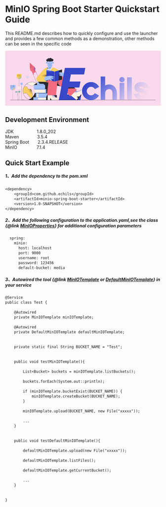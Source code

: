# MinIO Spring Boot Starter Quickstart Guide

This README.md describes how to quickly configure and use the launcher and provides a few common methods as a demonstration, other methods can be seen in the specific code  

<p align="center">
  <a>
   <img alt="Framework" src="ECHILS.PNG">
  </a>
</p>

## Development Environment  
JDK     &nbsp;&nbsp;&nbsp;&nbsp;&nbsp;&nbsp;&nbsp;&nbsp;&nbsp;&nbsp;&nbsp;&nbsp;&nbsp;&nbsp;&nbsp;&nbsp;&nbsp;&nbsp;1.8.0_202  
Maven   &nbsp;&nbsp;&nbsp;&nbsp;&nbsp;&nbsp;&nbsp;&nbsp;&nbsp;&nbsp;&nbsp;&nbsp;&nbsp;&nbsp;3.5.4  
Spring Boot &nbsp;&nbsp;&nbsp;&nbsp;&nbsp;&nbsp;2.3.4.RELEASE  
MinIO &nbsp;&nbsp;&nbsp;&nbsp;&nbsp;&nbsp;&nbsp;&nbsp;&nbsp;&nbsp;&nbsp;&nbsp;&nbsp;&nbsp;&nbsp;7.1.4


## Quick Start Example  

##### 1、Add the dependency to the pom.xml  
````
<dependency>
    <groupId>com.github.echils</groupId>
    <artifactId>minio-spring-boot-starter</artifactId>
    <version>1.0-SNAPSHOT</version>
</dependency>
````
##### 2、Add the following configuration to the application.yaml,see the class {@link [MinIOProperties](./src/main/java/com/github/minio/MinIOProperties.java)} for additional configuration parameters  
````
  spring:
    minio:
      host: localhost
      port: 9000
      username: root
      password: 123456
      default-bucket: media
````

##### 3、Autowired the tool {@link [MinIOTemplate](./src/main/java/com/github/minio/MinIOTemplate.java) or [DefaultMinIOTemplate](./src/main/java/com/github/minio/DefaultMinIOTemplate.java)} in your service  
````
@Service
public class Test {

    @Autowired
    private MinIOTemplate minIOTemplate;

    @Autowired
    private DefaultMinIOTemplate defaultMinIOTemplate;


    private static final String BUCKET_NAME = "Test";
    

    public void testMinIOTemplate(){
    
        List<Bucket> buckets = minIOTemplate.listBuckets();
        
        buckets.forEach(System.out::println);

        if (minIOTemplate.bucketExist(BUCKET_NAME)) {
            minIOTemplate.createBucket(BUCKET_NAME);
        }

        minIOTemplate.upload(BUCKET_NAME, new File("xxxxx"));
        
        ...    
    }


    public void testDefaultMinIOTemplate(){
    
        defaultMinIOTemplate.upload(new File("xxxxx"));
        
        defaultMinIOTemplate.listFiles();

        defaultMinIOTemplate.getCurrentBucket();

        ...
    }
    

}

````
